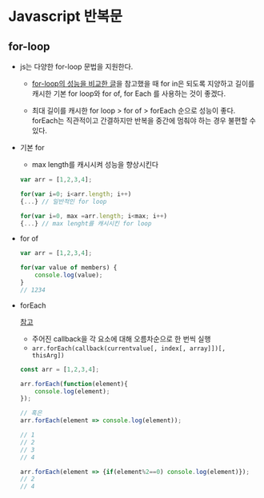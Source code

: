 # Javascript 반복문

## for-loop

* js는 다양한 for-loop 문법을 지원한다.

  * [for-loop의 성능을 비교한 글]([https://velog.io/@cada/%EC%9E%90%EB%B0%94%EC%8A%A4%ED%81%AC%EB%A6%BD%ED%8A%B8-for-loop-%EC%86%8D%EB%8F%84-%EB%B9%84%EA%B5%90](https://velog.io/@cada/자바스크립트-for-loop-속도-비교))을 참고했을 때 for in은 되도록 지양하고 길이를 캐시한 기본 for loop와  for of, for Each 를 사용하는 것이 좋겠다.

  * 최대 길이를 캐시한 for loop > for of > forEach 순으로 성능이 좋다. forEach는 직관적이고 간결하지만 반복을 중간에 멈춰야 하는 경우 불편할 수 있다.

    

* 기본 for

  * max length를 캐시시켜 성능을 향상시킨다

  ```javascript
  var arr = [1,2,3,4];
  
  for(var i=0; i<arr.length; i++)
  {...}	// 일반적인 for loop
  
  for(var i=0, max =arr.length; i<max; i++)
  {...}	// max lenght를 캐시시킨 for loop
  ```




* for of

  ```javascript
  var arr = [1,2,3,4];
  
  for(var value of members) {
      console.log(value);
  }
  // 1234
  ```

  

* forEach

  [참고](https://developer.mozilla.org/ko/docs/Web/JavaScript/Reference/Global_Objects/Array/forEach)

  * 주어진 callback을 각 요소에 대해 오름차순으로 한 번씩 실행
  * `arr.forEach(callback(currentvalue[, index[, array]])[, thisArg])`

  ```javascript
  const arr = [1,2,3,4];
  
  arr.forEach(function(element){
      console.log(element);
  });
  
  // 혹은
  arr.forEach(element => console.log(element));
  
  // 1
  // 2
  // 3
  // 4
  
  arr.forEach(element => {if(element%2==0) console.log(element)});
  // 2
  // 4
  ```
